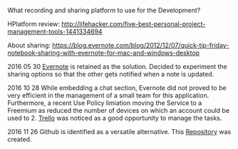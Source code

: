 What recording and sharing platform to use for the Development?

HPlatform review:
http://lifehacker.com/five-best-personal-project-management-tools-1441334694

About sharing:
https://blog.evernote.com/blog/2012/12/07/quick-tip-friday-notebook-sharing-with-evernote-for-mac-and-windows-desktop



2016 05 30
[Evernote](https://evernote.com) is retained as the solution.
Decided to experiment the sharing options so that the other gets notified when a note is updated.


2016 10 28
While embedding a chat section, Evernote did not proved to be very efficient in the management of a small team for this application. Furthermore, a recent Use Policy limiation moving the Service to a Freemium as reduced the number of devices on which an account could be used to 2.
[Trello](https://trello.com) was noticed as a good opportunity to manage the tasks.


2016 11 26
Github is identified as a versatile alternative.
This [Repository](https://github.com/M3CPR0J3CT/MEC) was created.
